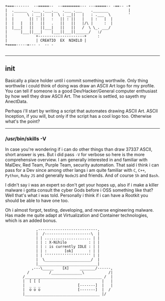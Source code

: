 ```
+===-------  --=====--  --========--- ---=====-- -==-- -+
|  .______  .___ .___.__  .___ .___    ._______         |
|  :      \ : __|:   |  \ : __||   |   : .___  \        '
|  |       || : ||   :   || : ||   |   | :   |  |        
|  |   |   ||   ||   .   ||   ||   |/\ |     :  |
|  |___|   ||   ||___|   ||   ||   /  \ \_. ___/ 
|      |___||___|    |___||___||______/   :/     
|             +---------------------+     :    
|             | CREATIO  EX  NIHILO |
+====-----=--- -  -- -


```
-----------------------------------------------------------------------

## init

Basically a place holder until i commit something worthwile. Only thing worthwile i could think of doing
was draw an ASCII Art logo for my profile. You can tell if someone is a good Dev/Hacker/General computer enthusiast
by how well they draw ASCII Art. The science is settled, so sayeth my AnectData.

Perhaps i'll start by writing a script that automates drawing ASCII Art. ASCII Inception, if you will, but only if the script
has a cool logo too. Otherwise what's the point?

-----------------------------------------------------------------------

### /usr/bin/skills -V

In case you're wondering if i can do other things than draw 37337 ASCII, short answer is yes. But i did pass `-V` for verbose 
so here is the more comprehensive overview. I am generally interested in and familiar with MalDev, Red Team, Purple Team,
security automation. That said i think i can pass for a Dev since among other langs i am quite familiar with `C`, `C++`, 
`Python`, `Ruby` `JS` and generally `NodeJS` and friends. And of course `Sh` and `Bash`.

I didn't say i was an expert so don't get your hopes up, also if i make a killer malware i gotta consult the cyber
Gods before i OSS something like that? Well that's what i was told. Personally i think if i can have a Rootkit you should
be able to have one too.

Oh i almost forgot, testing, developing, and reverse engineering malware. Has made me quite adapt at Virtualization and Container
technologies, which is an added bonus.

```
              ,---------------------------,
              |  /---------------------\  |
              | | ..................... | |
              | | : X-Nihilo          : | |
              | | : is currently IDLE : | |
              | | :        [ok]       : | |
              | | ''''''''''''''''''''' | |
              |  \_____________________/  |
              |___________________________|
            ,---\_____    [X]     _______/------,
          /         /______________\           /|
        /___________________________________ /  | 
        |  [ [ [                            |   |   
        |  _ _ _                 [-------]  |   |   
        |  o o o                 [-------]  |  /   
        |__________________________________ |/     

```
